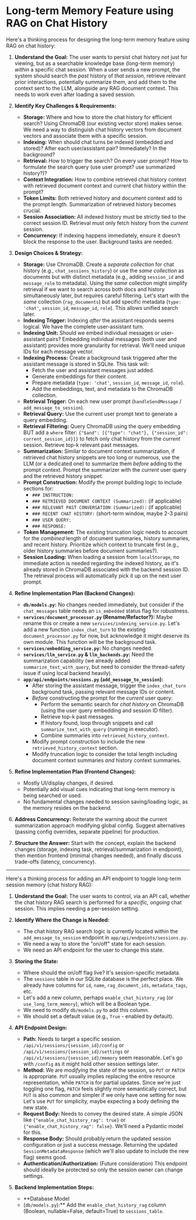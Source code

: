 # Long-term Memory Feature using RAG on Chat History #

Here's a thinking process for designing the long-term memory feature using RAG on chat history:

1.  **Understand the Goal:** The user wants to persist chat history not just for viewing, but as a searchable knowledge base (long-term memory) *within* a specific chat session. When a user sends a new prompt, the system should search the *past* history of *that session*, retrieve relevant prior interactions, potentially summarize them, and add them to the context sent to the LLM, alongside any RAG document context. This needs to work even after loading a saved session.

2.  **Identify Key Challenges & Requirements:**
    *   **Storage:** Where and how to store the chat history for efficient search? Using ChromaDB (our existing vector store) makes sense. We need a way to distinguish chat history vectors from document vectors and associate them with a specific session.
    *   **Indexing:** When should chat turns be indexed (embedded and stored)? After each user/assistant pair? Immediately? In the background?
    *   **Retrieval:** How to trigger the search? On every user prompt? How to formulate the search query (use user prompt? use summarized history?)?
    *   **Context Integration:** How to combine retrieved chat history context with retrieved document context and current chat history within the prompt?
    *   **Token Limits:** Both retrieved history and document context add to the prompt length. Summarization of retrieved history becomes crucial.
    *   **Session Association:** All indexed history must be strictly tied to the correct session ID. Retrieval must only fetch history from the *current* session.
    *   **Concurrency:** If indexing happens immediately, ensure it doesn't block the response to the user. Background tasks are needed.

3.  **Design Choices & Strategy:**

    *   **Storage:** Use ChromaDB. Create a *separate collection* for chat history (e.g., `chat_sessions_history`) or use the *same collection* as documents but with distinct metadata (e.g., adding `session_id` and `message_role` to metadata). Using the *same* collection might simplify retrieval if we want to search across both docs and history simultaneously later, but requires careful filtering. Let's start with the *same* collection (`rag_documents`) but add specific metadata (`type: 'chat'`, `session_id`, `message_id`, `role`). This allows unified search later.
    *   **Indexing Trigger:** Indexing *after* the assistant responds seems logical. We have the complete user-assistant turn.
    *   **Indexing Unit:** Should we embed individual messages or user-assistant pairs? Embedding individual messages (both user and assistant) provides more granularity for retrieval. We'll need unique IDs for each message vector.
    *   **Indexing Process:** Create a background task triggered after the assistant message is stored in SQLite. This task will:
        *   Fetch the user and assistant messages just added.
        *   Generate embeddings for their content.
        *   Prepare metadata (`type: 'chat'`, `session_id`, `message_id`, `role`).
        *   Add the embeddings, text, and metadata to the ChromaDB collection.
    *   **Retrieval Trigger:** On each new user prompt (`handleSendMessage` / `add_message_to_session`).
    *   **Retrieval Query:** Use the current user prompt text to generate a query embedding.
    *   **Retrieval Filtering:** Query ChromaDB using the query embedding BUT add a `where` filter: `{"$and": [{"type": "chat"}, {"session_id": current_session_id}]}` to fetch only chat history from the *current* session. Retrieve top-k relevant past messages.
    *   **Summarization:** Similar to document context summarization, if retrieved chat history snippets are too long or numerous, use the LLM (or a dedicated one) to summarize them *before* adding to the prompt context. Prompt the summarizer with the *current* user query and the retrieved history snippet.
    *   **Prompt Construction:** Modify the prompt building logic to include sections for:
        *   `### INSTRUCTION:`
        *   `### RETRIEVED DOCUMENT CONTEXT (Summarized):` (if applicable)
        *   `### RELEVANT PAST CONVERSATION (Summarized):` (if applicable)
        *   `### RECENT CHAT HISTORY:` (short-term window, maybe 2-3 pairs)
        *   `### USER QUERY:`
        *   `### RESPONSE:`
    *   **Token Management:** The existing truncation logic needs to account for the *combined* length of document summaries, history summaries, and recent history. Prioritize which context to truncate first (e.g., older history summaries before document summaries?).
    *   **Session Loading:** When loading a session from `localStorage`, no immediate action is needed regarding the indexed history, as it's already stored in ChromaDB associated with the backend session ID. The retrieval process will automatically pick it up on the next user prompt.

4.  **Refine Implementation Plan (Backend Changes):**

    *   **`db/models.py`:** No changes needed immediately, but consider if the `chat_messages` table needs an `is_embedded` status flag for robustness.
    *   **`services/document_processor.py` (Rename/Refactor?):** Maybe rename this or create a new `services/indexing_service.py`. Let's add a new function `index_chat_turn` to the existing `document_processor.py` for now, but acknowledge it might deserve its own module. This function will be the background task.
    *   **`services/embedding_service.py`:** No changes needed.
    *   **`services/llm_service.py` & `llm_backends.py`:** Need the summarization capability (we already added `summarize_text_with_query`, but need to consider the thread-safety issue if using local backend heavily).
    *   **`app/api/endpoints/sessions.py` (`add_message_to_session`):**
        *   After storing the assistant message, trigger the `index_chat_turn` background task, passing relevant message IDs or content.
        *   *Before* constructing the prompt for the *current* user query:
            *   Perform the semantic search for *chat history* on ChromaDB (using the user query embedding and session ID filter).
            *   Retrieve top-k past messages.
            *   If history found, loop through snippets and call `summarize_text_with_query` (running in executor).
            *   Combine summaries into `retrieved_history_context`.
        *   Modify prompt construction to include the new `retrieved_history_context` section.
        *   Modify truncation logic to consider the total length including document context summaries *and* history context summaries.

5.  **Refine Implementation Plan (Frontend Changes):**

    *   Mostly UI/display changes, if desired.
    *   Potentially add visual cues indicating that long-term memory is being searched or used.
    *   No fundamental changes needed to session saving/loading logic, as the memory resides on the backend.

6.  **Address Concurrency:** Reiterate the warning about the current summarization approach modifying global config. Suggest alternatives (passing config overrides, separate pipeline) for production.

7.  **Structure the Answer:** Start with the concept, explain the backend changes (storage, indexing task, retrieval/summarization in endpoint), then mention frontend (minimal changes needed), and finally discuss trade-offs (latency, concurrency).

***

Here's a thinking process for adding an API endpoint to toggle long-term session memory (chat history RAG):

1.  **Understand the Goal:** The user wants to control, via an API call, whether the chat history RAG search is performed for a *specific, ongoing* chat session. This implies needing a per-session setting.

2.  **Identify Where the Change is Needed:**
    *   The chat history RAG search logic is currently located within the `add_message_to_session` endpoint in `app/api/endpoints/sessions.py`.
    *   We need a way to store the "on/off" state for each session.
    *   We need an API endpoint for the user to change this state.

3.  **Storing the State:**
    *   Where should the on/off flag live? It's session-specific metadata.
    *   The `sessions` table in our SQLite database is the perfect place. We already have columns for `id`, `name`, `rag_document_ids`, `metadata_tags`, etc.
    *   Let's add a new column, perhaps `enable_chat_history_rag` (or `use_long_term_memory`), which will be a Boolean type.
    *   We need to modify `db/models.py` to add this column.
    *   We should set a default value (e.g., `True` - enabled by default).

4.  **API Endpoint Design:**
    *   **Path:** Needs to target a specific session. `/api/v1/sessions/{session_id}/config` or `/api/v1/sessions/{session_id}/settings` or `/api/v1/sessions/{session_id}/memory` seem reasonable. Let's go with `/config` as it might hold other session settings later.
    *   **Method:** We are *modifying* the state of the session, so `PUT` or `PATCH` is appropriate. `PUT` usually implies replacing the entire resource representation, while `PATCH` is for partial updates. Since we're just toggling one flag, `PATCH` feels slightly more semantically correct, but `PUT` is also common and simpler if we only have one setting for now. Let's use `PUT` for simplicity, maybe expecting a body defining the new state.
    *   **Request Body:** Needs to convey the desired state. A simple JSON like `{"enable_chat_history_rag": true}` or `{"enable_chat_history_rag": false}`. We'll need a Pydantic model for this.
    *   **Response Body:** Should probably return the updated session configuration or just a success message. Returning the updated `SessionMetadataResponse` (which we'll also update to include the new flag) seems good.
    *   **Authentication/Authorization:** (Future consideration) This endpoint should ideally be protected so only the session owner can change settings.

5.  **Backend Implementation Steps:**
    *   **Database Model
    *   (`db/models.py`):** Add the `enable_chat_history_rag` column (Boolean, nullable=False, default=True) to `sessions_table`.
